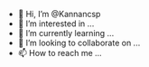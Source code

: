 - 👋 Hi, I’m @Kannancsp
- 👀 I’m interested in ...
- 🌱 I’m currently learning ...
- 💞️ I’m looking to collaborate on ...
- 📫 How to reach me ...

<!---
Kannancsp/Kannancsp is a ✨ special ✨ repository because its `README.md` (this file) appears on your GitHub profile.
You can click the Preview link to take a look at your changes.
--->
